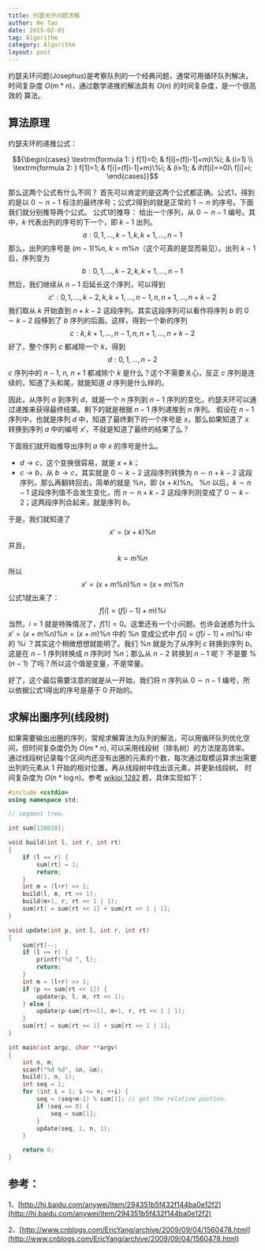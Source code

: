 ```yaml
---
title: 约瑟夫环问题求解
author: He Tao
date: 2015-02-01
tag: Algorithm
category: Algorithm
layout: post
---
```


约瑟夫环问题(Josephus)是考察队列的一个经典问题，通常可用循环队列解决，时间复杂度 $O(m*n)$，通过数学递推的解法具有 $O(n)$ 的时间复杂度，是一个很高效的
算法。

<!--more-->

算法原理
-------

约瑟夫环的递推公式：

$${\begin{cases}
\textrm{formula 1:  } f[1]=0; & f[i]=(f[i-1]+m)\%i; & (i>1) \\
\textrm{formula 2:  } f[1]=1; & f[i]=(f[i-1]+m)\%i; & (i>1); & if(f[i]==0)\ f[i]=i;
\end{cases}}$$

那么这两个公式有什么不同？
首先可以肯定的是这两个公式都正确。公式1，得到的是以 $0 \sim n-1$ 标注的最终序号；公式2得到的就是正常的 $1 \sim n$ 的序号。下面我们就分别推导两个公式。
公式1的推导：
给出一个序列，从 $0 \sim n-1$ 编号。其中，$k$ 代表出列的序号的下一个，即 $k-1$ 出列。
$$a: 0, 1, \dots, k-1, k, k+1, \dots, n-1$$
那么，出列的序号是 $(m-1)\%n$, $k=m\%n$（这个可真的是显而易见）。出列 $k-1$ 后，序列变为
$$b: 0, 1, \dots, k-2, k, k+1, \dots, n-1$$
然后，我们继续从 $n-1$ 后延长这个序列，可以得到
$$c': 0, 1, \dots, k-2, k, k+1, \dots, n-1, n, n+1, \dots, n+k-2$$
我们取从 $k$ 开始直到 $n+k-2$ 这段序列。其实这段序列可以看作将序列 $b$ 的 $0 \sim k-2$ 段移到了 $b$ 序列的后面。这样，得到一个新的序列
$$c: k, k+1, \dots, n-1, n, n+1, \dots, n+k-2$$
好了，整个序列 $c$ 都减除一个 $k$，得到
$$d: 0, 1, \dots, n-2$$
$c$ 序列中的 $n-1$, $n$, $n+1$ 都减除个 $k$ 是什么？这个不需要关心，反正 $c$ 序列是连续的，知道了头和尾，就能知道 $d$ 序列是什么样的。

因此，从序列 $a$ 到序列 $d$，就是一个 $n$ 序列到 $n-1$ 序列的变化，约瑟夫环可以通过递推来获得最终结果。剩下的就是根据 $n-1$ 序列递推到 $n$ 序列。
假设在 $n-1$ 序列中，也就是序列 $d$ 中，知道了最终剩下的一个序号是 $x$，那么如果知道了 $x$ 转换到序列 $a$ 中的编号 $x'$，不就是知道了最终的结果了么？

下面我们就开始推导出序列 $a$ 中 $x$ 的序号是什么。

+ $d \to c$，这个变换很容易，就是 $x+k$；
+ $c \to b$，从 $b \to c$，其实就是 $0 \sim k-2$ 这段序列转换为 $n \sim n+k-2$ 这段序列，那么再翻转回去，简单的就是 $\%n$，即 $(x+k)\%n$。
$\%n$ 以后，$k \sim n-1$ 这段序列值不会发生变化，而 $n \sim n+k-2$ 这段序列则变成了 $0 \sim k-2$；这两段序列合起来，就是序列 $b$。

于是，我们就知道了 $$x'=(x+k)\%n$$ 并且，$$k=m\%n$$ 所以 $$x'=(x+m\%n)\%n=(x+m)\%n$$ 公式1就出来了：
$$f[i]=(f[i-1]+m)\%i$$
当然，$i=1$ 就是特殊情况了，$f[1]=0$。这里还有一个小问题。也许会迷惑为什么 $x'=(x+m\%n)\%n=(x+m)\%n$ 中的 $\%n$ 变成公式中 $f[i]=(f[i-1]+m)\%i$
中的 $\%i$ ？其实这个稍微想想就能明了。我们 $\%n$ 就是为了从序列 $c$ 转换到序列 $b$。这是在 $n-1$ 序列转换成 $n$ 序列时 $\%n$；那么从 $n-2$ 转换到 $n-1$ 呢？
不是要 $\%(n-1)$ 了吗？所以这个值是变量，不是常量。

好了，这个最后需要注意的就是从一开始，我们将 $n$ 序列从 $0 \sim n-1$ 编号，所以依据公式1得出的序号是基于 $0$ 开始的。

## 求解出圈序列(线段树)

如果需要输出出圈的序列，常规求解算法为队列的解法，可以用循环队列优化空间，但时间复杂度仍为 $O(m*n)$, 可以采用线段树（排名树）的方法提高效率。
通过线段树记录每个区间内还没有出圈的元素的个数，每次通过取模运算求出需要出列的元素从 $1$ 开始的相对位置，再从线段树中找出该元素，并更新线段树。
时间复杂度为 $O(n * \log{n})$。参考 [wikioi 1282](http://codevs.cn/problem/1282/ "wikioi 1282") 题，具体实现如下：

~~~cpp
#include <cstdio>
using namespace std;

// segment tree.

int sum[120010];

void build(int l, int r, int rt)
{
    if (l == r) {
        sum[rt] = 1;
        return;
    }
    int m = (l+r) >> 1;
    build(l, m, rt << 1);
    build(m+1, r, rt << 1 | 1);
    sum[rt] = sum[rt << 1] + sum[rt << 1 | 1];
}

void update(int p, int l, int r, int rt)
{
    sum[rt]--;
    if (l == r) {
        printf("%d ", l);
        return;
    }
    int m = (l+r) >> 1;
    if (p <= sum[rt << 1]) {
        update(p, l, m, rt << 1);
    } else {
        update(p-sum[rt<<1], m+1, r, rt << 1 | 1);
    }
    sum[rt] = sum[rt << 1] + sum[rt << 1 | 1];
}

int main(int argc, char **argv)
{
    int n, m;
    scanf("%d %d", &n, &m);
    build(1, n, 1);
    int seq = 1;
    for (int i = 1; i <= n; ++i) {
        seq = (seq+m-1) % sum[1]; // get the relative postion.
        if (seq == 0) {
            seq = sum[1];
        }
        update(seq, 1, n, 1);
    }

    return 0;
}
~~~

## 参考：

1、[http://hi.baidu.com/anywei/item/294351b5f432f144ba0e12f2](http://hi.baidu.com/anywei/item/294351b5f432f144ba0e12f2)

2、[http://www.cnblogs.com/EricYang/archive/2009/09/04/1560478.html](http://www.cnblogs.com/EricYang/archive/2009/09/04/1560478.html)
